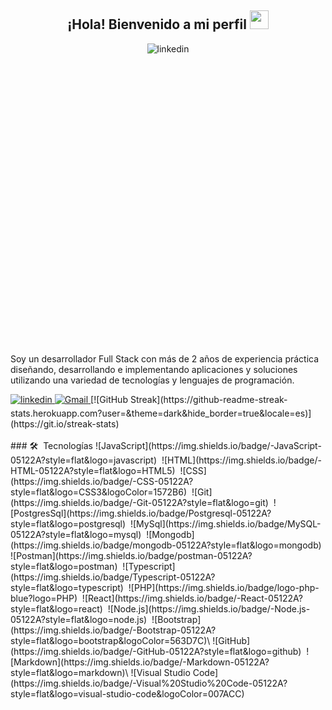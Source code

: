 <div align="center">
  <h2>¡Hola! Bienvenido a mi perfil <img src="https://github.com/abdoachhoubi/abdoachhoubi/blob/main/gifs/Hi.gif" width="30"></h2>
  <div style="width:100%;height:0;padding-bottom:89%;position:relative;">
    <img src="https://giphy.com/embed/MYI6NK4JOGpOzOriEg" alt="linkedin" style="margin-bottom: 5px;" />
  </div>
</div>

<br />
<br />

Soy un desarrollador Full Stack con más de 2 años de experiencia práctica diseñando, desarrollando e implementando aplicaciones y soluciones utilizando una variedad de tecnologías y lenguajes de programación.

<a href="https://www.linkedin.com/public-profile/settings?trk=d_flagship3_profile_self_view_public_profile" target="_blank">
  <img src="https://img.shields.io/badge/linkedin-%2300acee.svg?color=405DE6&style=for-the-badge&logo=linkedin&logoColor=white" alt="linkedin" style="margin-bottom: 5px;" />
</a> 

<a target="_blank" href="mailto:jhoneinsteing@gmail.com">
  <img src="https://img.shields.io/badge/-Gmail-D14836?style=for-the-badge&logo=Gmail&logoColor=white" alt="Gmail"></img>
</a>
[![GitHub Streak](https://github-readme-streak-stats.herokuapp.com?user=&theme=dark&hide_border=true&locale=es)](https://git.io/streak-stats)
<br />
<br />
### 🛠 &nbsp;Tecnologías
![JavaScript](https://img.shields.io/badge/-JavaScript-05122A?style=flat&logo=javascript)&nbsp;
![HTML](https://img.shields.io/badge/-HTML-05122A?style=flat&logo=HTML5)&nbsp;
![CSS](https://img.shields.io/badge/-CSS-05122A?style=flat&logo=CSS3&logoColor=1572B6)&nbsp;
![Git](https://img.shields.io/badge/-Git-05122A?style=flat&logo=git)&nbsp;
![PostgresSql](https://img.shields.io/badge/Postgresql-05122A?style=flat&logo=postgresql)&nbsp;
![MySql](https://img.shields.io/badge/MySQL-05122A?style=flat&logo=mysql)&nbsp;
![Mongodb](https://img.shields.io/badge/mongodb-05122A?style=flat&logo=mongodb)&nbsp;
![Postman](https://img.shields.io/badge/postman-05122A?style=flat&logo=postman)&nbsp;
![Typescript](https://img.shields.io/badge/Typescript-05122A?style=flat&logo=typescript)&nbsp;
![PHP](https://img.shields.io/badge/logo-php-blue?logo=PHP)&nbsp;
![React](https://img.shields.io/badge/-React-05122A?style=flat&logo=react)&nbsp;
![Node.js](https://img.shields.io/badge/-Node.js-05122A?style=flat&logo=node.js)&nbsp;
![Bootstrap](https://img.shields.io/badge/-Bootstrap-05122A?style=flat&logo=bootstrap&logoColor=563D7C)\
![GitHub](https://img.shields.io/badge/-GitHub-05122A?style=flat&logo=github)&nbsp;
![Markdown](https://img.shields.io/badge/-Markdown-05122A?style=flat&logo=markdown)\
![Visual Studio Code](https://img.shields.io/badge/-Visual%20Studio%20Code-05122A?style=flat&logo=visual-studio-code&logoColor=007ACC)&nbsp;
